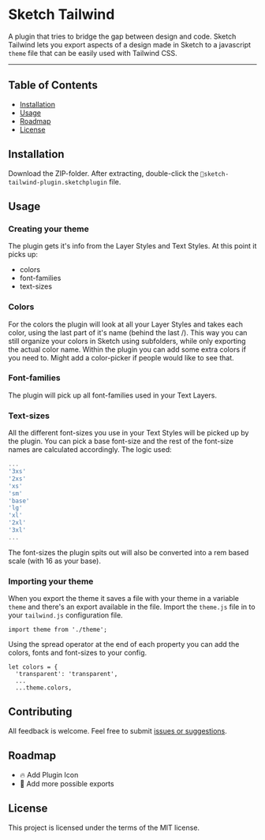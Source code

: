 # Sketch Tailwind

A plugin that tries to bridge the gap between design and code. Sketch Tailwind lets you export aspects of a design made in Sketch to a javascript `theme` file that can be easily used with Tailwind CSS.

--- 

## Table of Contents

- [Installation](#installation)
- [Usage](#usage)
- [Roadmap](#roadmap)
- [License](#license)

## Installation

Download the ZIP-folder. After extracting, double-click the `💎sketch-tailwind-plugin.sketchplugin` file. 

## Usage

### Creating your theme
The plugin gets it's info from the Layer Styles and Text Styles. At this point it picks up:
- colors
- font-families
- text-sizes

### Colors
For the colors the plugin will look at all your Layer Styles and takes each color, using the last part of it's name (behind the last /). This way you can still organize your colors in Sketch using subfolders, while only exporting the actual color name. Within the plugin you can add some extra colors if you need to. Might add a color-picker if people would like to see that.

### Font-families
The plugin will pick up all font-families used in your Text Layers.

### Text-sizes
All the different font-sizes you use in your Text Styles will be picked up by the plugin. You can pick a base font-size and the rest of the font-size names are calculated accordingly. The logic used:

```javascript
...
'3xs'
'2xs'
'xs'
'sm'
'base'
'lg'
'xl'
'2xl'
'3xl'
...
```
The font-sizes the plugin spits out will also be converted into a rem based scale (with 16 as your base).

### Importing your theme
When you export the theme it saves a file with your theme in a variable `theme` and there's an export available in the file.
Import the `theme.js` file in to your `tailwind.js` configuration file. 
```
import theme from './theme';
```
Using the spread operator at the end of each property you can add the colors, fonts and font-sizes to your config.
```
let colors = {
  'transparent': 'transparent',
  ...
  ...theme.colors,
```

## Contributing
All feedback is welcome. Feel free to submit [issues or suggestions](https://github.com/jan-dh/sketch-tailwind/issues).  

## Roadmap
- 🔥 Add Plugin Icon 
- 🚀 Add more possible exports

## License
This project is licensed under the terms of the MIT license.
